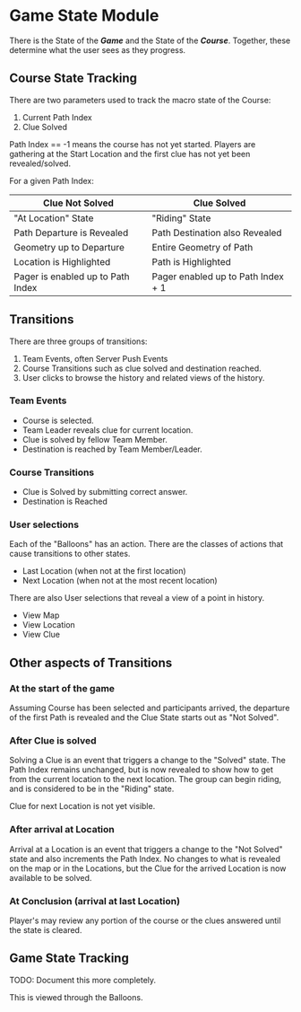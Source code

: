 Game State Module
====
There is the State of the _**Game**_ and the State of the _**Course**_.  Together, these determine
what the user sees as they progress.

Course State Tracking
----
There are two parameters used to track the macro state of the Course:

1. Current Path Index 
2. Clue Solved

Path Index == -1 means the course has not yet started.  Players are gathering at the Start Location
and the first clue has not yet been revealed/solved.

For a given Path Index:

Clue Not Solved | Clue Solved
------|------
"At Location" State | "Riding" State
Path Departure is Revealed | Path Destination also Revealed
Geometry up to Departure | Entire Geometry of Path
Location is Highlighted | Path is Highlighted
Pager is enabled up to Path Index | Pager enabled up to Path Index + 1

Transitions
----
There are three groups of transitions:

1. Team Events, often Server Push Events
2. Course Transitions such as clue solved and destination reached.
3. User clicks to browse the history and related views of the history.

### Team Events
* Course is selected.
* Team Leader reveals clue for current location.
* Clue is solved by fellow Team Member.
* Destination is reached by Team Member/Leader.

### Course Transitions
* Clue is Solved by submitting correct answer.
* Destination is Reached

### User selections
Each of the "Balloons" has an action.  There are the classes of actions that cause 
transitions to other states.

* Last Location (when not at the first location)
* Next Location (when not at the most recent location)

There are also User selections that reveal a view of a point in history.

* View Map
* View Location
* View Clue

## Other aspects of Transitions
### At the start of the game
Assuming Course has been selected and participants arrived, the departure of the first Path is revealed and the Clue State starts out as "Not Solved".
### After Clue is solved
Solving a Clue is an event that triggers a change to the "Solved" state.  The Path Index remains unchanged, but is now revealed to show how to get from the current location to the next location.  The group can begin riding, and is considered to be in the "Riding" state.

Clue for next Location is not yet visible.
### After arrival at Location
Arrival at a Location is an event that triggers a change to the "Not Solved" state and also increments the Path Index.  No changes to what is revealed on the map or in the Locations, but the Clue for the arrived Location is now available to be solved.
### At Conclusion (arrival at last Location)
Player's may review any portion of the course or the clues answered until the state is cleared.

Game State Tracking
----
TODO: Document this more completely.

This is viewed through the Balloons.

